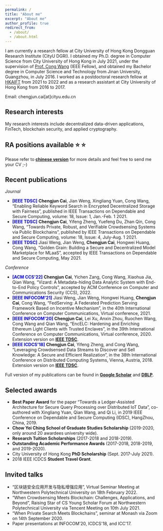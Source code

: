 ```yaml
---
permalink: /
title: "About me"
excerpt: "About me"
author_profile: true
redirect_from:
  - /about/
  - /about.html
---
```


I am currently a research fellow at City University of Hong Kong Dongguan Research Institute (CityU DGRI). I obtained my Ph.D. degree in Computer Science from City University of Hong Kong in July 2021, under the supervision of [Prof. Cong Wang](https://www.cs.cityu.edu.hk/~congwang/) (IEEE Fellow), and obtained my Bachelor degree in Computer Science and Technology from Jinan University, Guangzhou, in July 2016. I worked as a postdoctoral research fellow at [HKAIFT](https://hkaift.com/) from 2021 to 2022 and as a research assistant at City University of Hong Kong from 2016 to 2017. 

Email: chengjun.cai[at]cityu.edu.cn
## Research interests
My research interests include decentralized data-driven applications, FinTech, blockchain security, and applied cryptography.

## RA positions available :star: :star: 
Please refer to **[chinese version](http://www.gaoxiaojob.com/zhaopin/gaoxiaojiaofu/20220408/603625.html)** for more details and feel free to send me your CV ;-) 

## Recent publications

*Journal*

-	<span style="color:blue">**[IEEE TDSC]**</span> **Chengjun Cai**, Jian Weng, Xingliang Yuan, Cong Wang, “Enabling Reliable Keyword Search in Encrypted Decentralized Storage with Fairness”, published in IEEE Transactions on Dependable and Secure Computing, volume: 18, Issue: 1, Jan.-Feb. 1 2021.
- <span style="color:blue">**[IEEE TDSC]**</span> **Chengjun Cai**, Yifeng Zheng, Yuefeng Du, Zhan Qin, Cong Wang, “Towards Private, Robust, and Verifiable Crowdsensing Systems via Public Blockchains”, published by IEEE Transactions on Dependable and Secure Computing, volume: 18, Issue: 4, July-Aug. 1 2021.
- <span style="color:blue">**[IEEE TDSC]**</span>	Jiasi Weng, Jian Weng, **Chengjun Cai**, Hongwei Huang, Cong Wang, “Golden Grain: Building a Secure and Decentralized Model Marketplace for MLaaS”, accepted by IEEE Transactions on Dependable and Secure Computing, May 2021.


*Conference*
- <span style="color:blue">**[ACM CCS'22]**</span>	**Chengjun Cai**, Yichen Zang, Cong Wang, Xiaohua Jia, Qian Wang, “Vizard: A Metadata-hiding Data Analytic System with End-to-End Policy Controls”, accepted by ACM Conference on Computer and Communications Security (CCS), 2022.
- <span style="color:blue">**[IEEE INFOCOM'21]**</span>	Jiasi Weng, Jian Weng, Hongwei Huang, **Chengjun Cai**, Cong Wang, “FedServing: A Federated Prediction Serving Framework Based on Incentive Mechanism”, in the 40th International Conference on Computer Communications, Virtual conference, 2021.
- <span style="color:blue">**[IEEE INFOCOM'20]**</span> **Chengjun Cai**, Lei Xu, Anxin Zhou, Ruochen Wang, Cong Wang and Qian Wang, “EncELC: Hardening and Enriching Ethereum Light Clients with Trusted Enclaves”, in the 39th International Conference on Computer Communications, Virtual conference, 2020. Extension version on **[IEEE TDSC](https://ieeexplore.ieee.org/document/9512478)**.
- <span style="color:blue">**[IEEE ICDCS'18]**</span>	**Chengjun Cai**, Yifeng Zheng, and Cong Wang, “Leveraging Crowdsensed Data Streams to Discover and Sell Knowledge: A Secure and Efficient Realization”, in the 38th International Conference on Distributed Computing Systems, Vienna, Austria, 2018. Extension version on **[IEEE TDSC](https://ieeexplore.ieee.org/document/8930291)**.


Full version of my publications can be found in **[Google Scholar](https://scholar.google.com.hk/citations?user=42rBIcAAAAAJ&hl=en)** and **[DBLP](https://dblp.org/pid/198/7220.html)**.


## Selected awards

- **Best Paper Award** for the paper “Towards a Ledger-Assisted Architecture for Secure Query Processing over Distributed IoT Data”, co-authored with Xingliang Yuan, Qian Wang, and Qi Li, in 2019 IEEE Conference on Dependable and Secure Computing (IDSC), HangZhou, China, 2019.
- **Chow Yei Ching School of Graduate Studies Scholarship** (2019-2020, only around 20 awardees university wide).
- **Research Tuition Scholarships** (2017-2018 and 2018-2019).
- **Outstanding Academic Performance Awards** (2017-2018, 2018-2019, and 2019-2020).
- City University of Hong Kong **PhD Scholarship** (Sept. 2017-July 2021).
- 2018 IEEE ICDCS **Student Travel Grant**.


## Invited talks

- “区块链安全应用开发与隐私增强应用”, Virtual Seminar Meeting at Northwestern Polytechnical University on 18th February 2022.
- “When Crowdsensing Meets Blockchain: Challenges, Applications, and Beyond”, Raising Star of CS Young Scholar Forum at Northwestern Polytechnical University via Tencent Meeting on 10th July 2021.
- “When Private Search Meets Blockchains”, seminar at Monash via Zoom on 14th September 2020.
- Paper presentations at INFOCOM'20, ICDCS'18, and ICC'17.
